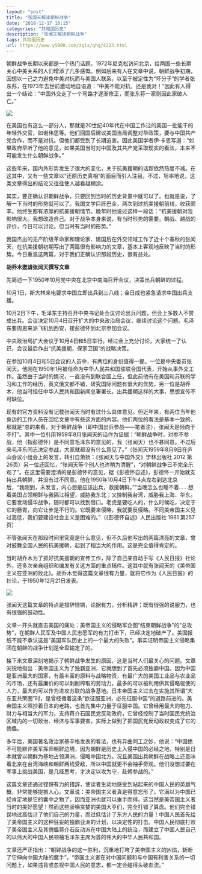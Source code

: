 ```yaml
---
layout: "post"
title: "张闻天解读朝鲜战争"
date: "2018-12-17 16:15"
categories: "共和国历史"
description: "张闻天解读朝鲜战争"
tags: 共和国历史
url: https://www.y5000.com/zgls/ghg/4223.html
---
```






朝鲜战争长期以来都是一个热门话题。1972年尼克松访问北京，给两国一些长期关心中美关系的人们增添了几多感慨。例如后来有人在文章中说，朝鲜战争初期，因想以一己之力避免中美对抗而与美国人联系，以至于被定性为“坏分子”的学者张东荪，在1973年去世前激动地自语道：“中美不能对抗，还是我对！”因此有人得出一个结论：“中国外交走了一个弯路才逐渐修正，而张东荪一家则因此家破人亡。”

![](https://img.y5000.com/uploads/allimg/161031/154AAN9-0.jpg)

在美国也有这么一部分人，那就是20世纪40年代在中国工作过的美国一批能干的年轻外交官，如谢伟思等。他们回国后建议美国当局调整对华政策，要与中国共产党合作，而不是对抗。但他们都受到了长期迫害。因此美国学者伊·卡恩写道：“如果政府早听了他的意见，如果美国当时对中国及其共产党采取现实的看法，本来不可能发生什么朝鲜战争。”

这些年来，国内外形势发生了很大的变化，关于抗美援朝的话题依然热度不减。在这其中，又有一些文章以“还原历史真相”的面目而引人注目。不过，坦率地说，这类文章得出的结论又往往使人越看越糊涂。

其实，要正确认识朝鲜战争，只要回到当时的历史背景中就可以了。也就是说，了解一下当时的形势就可以了。我国文学巨匠巴金，两次到过抗美援朝前线，收获颇丰。他终生都有浓厚的抗美援朝情节。晚年时他说过这样一段话：“抗美援朝对我影响很大。我想改造自己。对于战争本身来说，有当时形势的需要。朝战、越战的评价，今日可以讨论。但当时有当时的形势。”

我国杰出的无产阶级革命家和理论家、建国后在外交领域工作了近十个春秋的张闻天，在抗美援朝初期写出了两篇很有影响力的文章，基本上客观地反映了当时的形势。今日重温这两篇，对于我们正确认识那段历史，很有益处。

**胡乔木邀请张闻天撰写文章**

先简述一下1950年10月党中央在北京中南海召开会议，决策出兵朝鲜的过程。

10月1日，斯大林来电要求中国立即出兵到三八线；金日成也紧急请求中国出兵支援。

10月2日下午，毛泽东主持召开中央书记处会议讨论出兵问题，但会上多数人不赞成出兵。会议决定10月4日召开扩大的中央政治局会议，继续讨论这个问题。毛泽东要周恩来派飞机到西安，接彭德怀到北京参加会议。

中央政治局扩大会议于10月4日和5日举行。经过会上充分讨论，大家统一了认识，会议最后作出“抗美援朝，保家卫国”的战略决策。

在参加10月4日和5日会议的人员中，有两位的身份值得一提。一位是中央委员张闻天。他刚在1950年1月被任命为中华人民共和国驻联合国代表，开始从事外交工作。虽然由于当时的情况，一直没有到联合国上任，但此前他有在美国和苏联的学习和工作的经历，英文俄文都不错，研究国际问题有很大的优势。另一位是胡乔木，他当时担任中华人民共和国新闻总署署长。出兵援朝这样的大事，思想宣传不可缺位。

现有的官方资料没有记载张闻天当时有过什么具体意见。但近年来，有两位当年他身边的工作人员在回忆文章中有些这方面的内容。他们两位的看法是基本一致的，那就是“总的来看，对于朝鲜战争（即中国出兵参战——笔者注），张闻天是倾向于不打”。其中一位引用1959年8月张闻天的话作为证据：“朝鲜战争时，对参不参战，他（指彭德怀）是不同意毛泽东的意见的，我（张闻天）也不甚同意。不过后来毛泽东同志决定参战，大家就都没有什么意见了。”（张闻天1959年8月9日在庐山会议小组会上的发言，转引自萧扬：《张闻天与中国外交》学林出版社
2012
第26页）另一位还回忆，“张闻天等个别人也许稍为清醒”，“对朝鲜战争已不完全乐观了”。在这里需要澄清的是彭德怀的意见，据《彭德怀自述》，彭德怀一开始就支持出兵朝鲜，并没有过不同意。他在1950年10月4日下午4点左右到达北京后，“我刚到，未发言，内心想是应该出兵，救援朝鲜。”“当晚怎么也睡不着……想着美国占领朝鲜与我隔江相望，威胁我东北；又控制我台湾，威胁我上海、华东。它要发动侵华战争，随时都可以找到借口。老虎是要吃人的，什么时候吃，决定于它的肠胃，向它让步是不行的。它既要来侵略，我就要反侵略。不同美帝国主义见过高低，我们要建设社会主义是困难的。”（《彭德怀自述》人民出版社
1981 第257页）

不管张闻天在那段时间里究竟是什么意见，但不久后他写出的两篇漂亮的文章，曾对鼓舞全国人民的抗美援朝，起到了相当大的作用。这是完全值得肯定的。

当时胡乔木为了抓好抗美援朝的宣传工作，除了自己亲自动手写《人民日报》社论外，还多次亲自组织和编发有关这方面的重点稿件。这其中就有张闻天的《美帝国主义在亚洲的败北》。胡乔木觉得这篇文章很有力量，就将它作为《人民日报》的社论，于1950年12月21日发表。

![](https://img.y5000.com/uploads/allimg/161031/154A63c8-1.jpg)

张闻天这篇文章的特点是措辞铿锵，论据有力，分析精辟；既有很强的说服力，也有很强的鼓动性。

文章一开头就直击美国的痛处：美帝国主义的侵略军企图“结束朝鲜战争”的“总攻势”，在朝鲜人民军及中国人民志愿军的有力打击下，已经决定地破产了。美国报纸不能不承认这是“美国军队历史上的一个最大的失败”。事实证明帝国主义侵略集团在朝鲜的战争计划是全盘输定了的。

接下来文章深刻地揭示了朝鲜战争发生的原因，这是当时人们最关心的问题。文章尖锐地指出：美帝国主义为了独霸亚洲，它就想到了首先必须独霸中国。因为中国是亚洲最大的国家，有最丰富的原料与战略物资，有最广大的美国工业品与农业品的市场，还有最廉价的可以剥削榨取的劳动力，最多的可以被利用供其侵略驱使的人力，最大的可以作为进攻苏联的战争基地。日本帝国主义过去在实施其所谓“大东亚共荣圈”时，是曾经循着这条“欲征服亚洲，必先征服中国”的道路前进的。美帝国主义照抄着日本的老路，也首先集中力量于征服中国。它曾经用最大的物力、财力与相当大的军力，支持蒋介石国民党反动政府，它曾经控制了当时国民党统治区域内的一切政治、经济与军事要害，实际上做到了把国民党反动政权变成了它的傀儡。

多年后，美国著名政治家基辛格发表的看法，也有异曲同工之妙，他说：“中国绝不可能默许美军挥师朝鲜边境，因为朝鲜是历史上入侵中国的必经之地，特别是日本就曾以朝鲜为基地占领满洲，侵略中国北方。况且美国出兵朝鲜在战略上还意味着北京在台湾海峡和朝鲜两线受敌，所以中国就更不会袖手旁观。他们没想过要在军事上挑战美国，是几经思考，才决定以攻为守，赴朝参战的。”

这篇文章还通过铿锵有力的措辞，使读者生动地感受到站起来的中国人民的英雄气概，非常能够提振人心。文章说：美帝国主义者真是得意忘形了。它满以为中国已经肯定地是它的囊中之物了，因而亚洲也就可以垂手而得。这当然是美帝国主义者当时的美好愿望！然而这些骄横贪婪的美国大亨们，完全打错了算盘。他们完全错误地过高估计了他们自己的力量，而过低估计了东方人民的力量！中国人民首先给了美帝国主义的这种狂妄的独霸亚洲的计划，以决定性的打击。中国人民彻底打败了美帝国主义及其傀儡蒋介石反动派在中国大陆上的统治，而建立了中国人民自己的以伟大的中国人民领袖毛泽东主席为首的伟大的中华人民共和国。

文章还严正指出：“朝鲜战争的这一胜利，沉重地打垮了美帝国主义的凶焰，斩断了它伸向中国大陆的魔手”，“帝国主义者在对中国问题和与中国有利害关系的一切问题上，如果违背或忽视中国人民的意志，都一定会碰得头破血流。”
